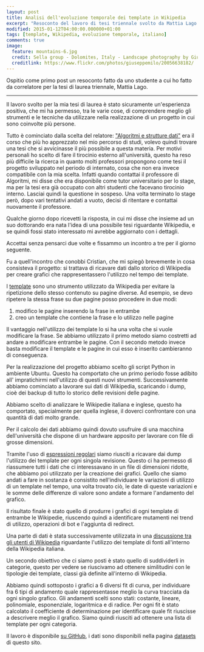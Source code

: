 ```yaml
---
layout: post
title: Analisi dell'evoluzione temporale dei template in Wikipedia
excerpt: "Resoconto del lavoro di tesi triennale svolto da Mattia Lago relativo all'analisi dell'evoluzione temporale dei template su Wikipedia in lingua italiana ed inglese"
modified: 2015-01-12T04:00:00.000000+01:00
tags: [template, Wikipedia, evoluzione temporale, italiano]
comments: true
image:
  feature: mountains-6.jpg
  credit: Sella group - Dolomites, Italy - Landscape photography by Giuseppe Milo (CC-BY 2.0)
  creditlink: https://www.flickr.com/photos/giuseppemilo/20056638182/
---
```


Ospitio come primo post un resoconto fatto da uno studente a cui ho fatto da correlatore per la tesi di laurea
triennale, Mattia Lago.

---

Il lavoro svolto per la mia tesi di laurea è stato sicuramente un'esperienza positiva, che mi ha permesso, tra
le varie cose, di comprendere meglio gli strumenti e le tecniche da utilizzare nella realizzazione di un
progetto in cui sono coinvolte più persone.

Tutto è cominciato dalla scelta del relatore: ["Algoritmi e strutture dati"](http://disi.unitn.it/~montreso/asd/)
era il corso che più ho apprezzato nel mio percorso di  studi, volevo quindi trovare una tesi che si avvicinasse
il più possibile a questa materia.
Per motivi personali ho scelto di fare il tirocinio esterno all'università, questo ha reso più difficile la ricerca
in quanto molti professori propongono come tesi il progetto sviluppato nel periodo di internato, cosa che
non era invece compatibile con la mia scelta.
Infatti quando contattai il professore di Algoritmi, mi disse che era disponibile come tutor universitario per
lo stage, ma per la tesi era già occupato con altri studenti che facevano tirocinio interno.
Lasciai quindi la questione in sospeso. Una volta terminato lo stage però, dopo vari tentativi andati a vuoto,
decisi di ritentare e contattai nuovamente il professore.

Qualche giorno dopo ricevetti la risposta, in cui mi disse che insieme ad un suo dottorando era nata l'idea di
una possibile tesi riguardante Wikipedia, e se quindi fossi stato interessato mi avrebbe aggiornato con i
dettagli.

Accettai senza pensarci due volte e fissammo un incontro a tre per il giorno seguente.

Fu a quell'incontro che conobbi Cristian, che mi spiegò brevemente in cosa consisteva il progetto: si
trattava di ricavare dati dallo storico di Wikipedia per creare grafici che rappresentassero l'utilizzo nel
tempo dei template.

I [template](https://it.wikipedia.org/wiki/Aiuto:Template) sono uno strumento utilizzato da Wikipedia per evitare
la ripetizione dello stesso contenuto su pagine diverse.
Ad esempio, se devo ripetere la stessa frase su due pagine posso procedere in due modi:

1.	modifico le pagine inserendo la frase in entrambe
2.	creo un template che contiene la frase e lo utilizzo nelle pagine

Il vantaggio nell'utilizzo dei template lo si ha una volta che si vuole modificare la frase. Se abbiamo
utilizzato il primo metodo siamo costretti ad andare a modificare entrambe le pagine. Con il secondo
metodo invece basta modificare il template e le pagine in cui esso è inserito cambieranno di conseguenza.

Per la realizzazione del progetto abbiamo scelto gli script Python in ambiente Ubuntu. Questo ha
comportato che un primo periodo fosse adibito all' impratichirmi nell'utilizzo di questi nuovi strumenti.
Successivamente abbiamo cominciato a lavorare sui dati di Wikipedia, scaricando i dump, cioè dei backup
di tutto lo storico delle revisioni delle pagine.

Abbiamo scelto di analizzare le Wikipedie italiana e inglese, questo ha comportato, specialmente per quella
inglese, il doverci confrontare con una quantità di dati molto grande.

Per il calcolo dei dati abbiamo quindi dovuto usufruire di una macchina dell'università che dispone di un
hardware apposito per lavorare con file di grosse dimensioni.

Tramite l'uso di [espressioni regolari](https://it.wikipedia.org/wiki/Espressione_regolare) siamo riusciti a
ricavare dai dump l'utilizzo dei template per ogni singola revisione. Questo ci ha permesso di riassumere
tutti i dati che ci interessavano in un file di dimensioni ridotte, che abbiamo poi utilizzato per la creazione
dei grafici.
Quello che siamo andati a fare in sostanza è consistito nell'individuare le variazioni di utilizzo di un
template nel tempo, una volta trovato ciò, le date di queste variazioni e le somme delle differenze di valore
sono andate a formare l'andamento del grafico.

Il risultato finale è stato quello di produrre i grafici di ogni template di entrambe le Wikipedie, riuscendo
quindi a identificare mutamenti nei trend di utilizzo, operazioni di bot e l'aggiunta di redirect.

Una parte di dati è stata successivamente utilizzata in una [discussione tra gli utenti di Wikipedia](https://it.wikipedia.org/wiki/Wikipedia:Bar/Discussioni/Statistiche_sull%27utilizzo_dei_template_relativi_alle_fonti.) riguardante l'utilizzo dei template di fonti
all'interno della Wikipedia italiana.

Un secondo obiettivo che ci siamo posti è stato quello di suddividerli in categorie, questo per vedere se
riuscivamo ad ottenere similitudini con le tipologie dei template, classi già definite all'interno di Wikipedia.

Abbiamo quindi sottoposto i grafici a 6 diversi fit di curva, per individuare fra 6 tipi di andamento quale
rappresentasse meglio la curva tracciata da ogni singolo grafico. Gli andamenti scelti sono stati: costante,
lineare, polinomiale, esponenziale, logaritmica e di radice.
Per ogni fit è stato calcolato il coefficiente di determinazione per identificare quale fit riuscisse a descrivere
meglio il grafico.
Siamo quindi riusciti ad ottenere una lista di template per ogni categoria.

Il lavoro è disponibile [su GitHub](https://github.com/Tihacker/Wikipedia-Templates-Analysis), i dati sono disponibili
nella pagina [datasets](http://disi.unitn.it/~consonni/datasets/temporal-evolution-templates-wikipedia/) di questo sito.
